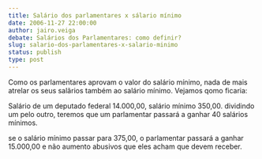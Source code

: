```yaml
---
title: Salário dos parlamentares x sálario mínimo
date: 2006-11-27 22:00:00
author: jairo.veiga
debate: Salários dos Parlamentares: como definir?
slug: salario-dos-parlamentares-x-salario-minimo
status: publish 
type: post
---
```


  

Como os parlamentares aprovam o valor do salário mínimo, nada de mais atrelar os seus salãrios também ao salário mínimo. Vejamos qomo ficaria:  

Salário de um deputado federal 14.000,00, salário mínimo 350,00. dividindo um pelo outro, teremos que um parlamentar passará a ganhar 40 salários mínimos.  

se o salário mínimo passar para 375,00, o parlamentar passará a ganhar 15.000,00 e não aumento abusivos que eles acham que devem receber.
